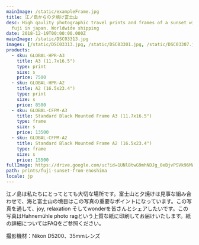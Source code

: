 ```yaml
---
mainImage: /static/exampleFrame.jpg
title: 江ノ島からの夕焼け富士山
desc: High qaulity photographic travel prints and frames of a sunset with mount
  fuji in japan. Worldwide shipping
date: 2018-12-19T00:00:00.000Z
mainImage: /static/DSC03313.jpg
images: [/static/DSC03313.jpg, /static/DSC03301.jpg, /static/DSC03307.jpg, /static/DSC03310.jpg]
products:
  - sku: GLOBAL-HPR-A3
    title: A3 (11.7x16.5")
    type: print
    size: s
    price: 7500
  - sku: GLOBAL-HPR-A2
    title: A2 (16.5x23.4")
    type: print
    size: s
    price: 8500
  - sku: GLOBAL-CFPM-A3
    title: Standard Black Mounted Frame A3 (11.7x16.5")
    type: frame
    size: s
    price: 13500
  - sku: GLOBAL-CFPM-A2
    title: Standard Black Mounted Frame A2 (16.5x23.4")
    type: frame
    size: s
    price: 15500
fullImage: https://drive.google.com/uc?id=1UNl8twG9mhNDJg_0eBjvPSVk96MWWRcG
path: prints/fuji-sunset-from-enoshima
locale: jp
---
```

江ノ島は私たちにとってとても大切な場所です。富士山と夕焼けは見事な組み合わせで、海と富士山の境目はこの写真の重要なポイントになっています。この写真を通して、joy, relaxation そしてwonderを皆さんとシェアしたいです。この写真はHahnemühle photo ragという上質な紙に印刷してお届けいたします。紙の詳細についてはFAQをご参照ください。

撮影機材：Nikon D5200、35mmレンズ